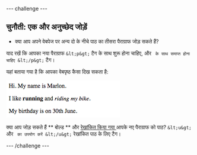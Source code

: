 \--- challenge \---

## चुनौती: एक और अनुच्छेद जोड़ें

- क्या आप अपने वेबपेज पर अन्य दो के नीचे पाठ का तीसरा पैराग्राफ जोड़ सकते हैं?

याद रखें कि आपका नया पैराग्राफ `&lt;p&gt;` टैग के साथ शुरू होना चाहिए, और ` के साथ समाप्त होना चाहिए &lt;/p&gt;` टैग।

यहां बताया गया है कि आपका वेबपृष्ठ कैसा दिख सकता है:

![स्क्रीनशॉट](images/birthday-paragraph.png)

क्या आप जोड़ सकते हैं ** बोल्ड ** और <u> रेखांकित किया गया </u> आपके नए पैराग्राफ को पाठ? `&lt;u&gt;` और ` का उपयोग करें &lt;/u&gt;` रेखांकित पाठ के लिए टैग।

\--- /challenge \---